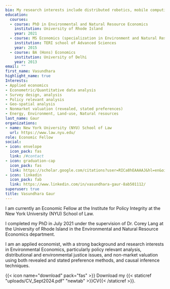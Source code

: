 ```yaml
---
bio: My research interests include distributed robotics, mobile computing and programmable  matter.
education:
  courses:
  - course: PhD in Environmental and Natural Resource Economics
    institution: University of Rhode Island
    year: 2021
  - course: MS Economics (specialization in Environment and Natural Resource Economics)
    institution: TERI school of Advanced Sciences
    year: 2015
  - course: BA (Hons) Economics
    institution: University of Delhi
    year: 2013
email: ""
first_name: Vasundhara
highlight_name: true
Interests:
- Applied economics 
- Econometric/Quantitative data analysis
- Survey design, analysis
- Policy relevant analysis
- Geo-spatial analysis
- Nonmarket valuation (revealed, stated preferences)
- Energy, Environment, Land-use, Natural resources
last_name: Gaur
organizations:
- name: New York University (NYU) School of Law
  url: https://www.law.nyu.edu/
role: Economic Fellow 
social:
- icon: envelope
  icon_pack: fas
  link: /#contact
- icon: graduation-cap
  icon_pack: fas
  link: https://scholar.google.com/citations?user=RICa8hEAAAAJ&hl=en&oi=sra
- icon: linkedin
  icon_pack: fab
  link: https://www.linkedin.com/in/vasundhara-gaur-8ab501112/
superuser: true
title: Vasundhara Gaur
---
```


I am currently an Economic Fellow at the Institute for Policy Integrity at the New York University (NYU) School of Law.

I completed my PhD in July 2021 under the supervision of Dr. Corey Lang at the University of Rhode Island in the Environmental and Natural Resource Economics department.

I am an applied economist, with a strong background and research interests in Environmental Economics, particularly policy relevant analysis, distributional and environmental justice issues, and non-market valuation using both revealed and stated preference methods, and causal inference techniques.

{{< icon name="download" pack="fas" >}} Download my {{< staticref "uploads/CV_Sept2024.pdf" "newtab" >}}CV{{< /staticref >}}.
